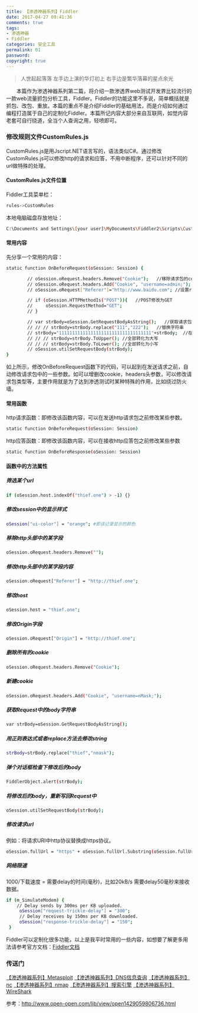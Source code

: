 ```yaml
---
title: 【渗透神器系列】Fiddler
date: 2017-04-27 09:41:36
comments: true
tags:
- 渗透神器
- Fiddler
categories: 安全工具
permalink: 01
password:
copyright: true
---
```

<blockquote class="blockquote-center">人世起起落落 左手边上演的华灯初上 右手边是繁华落幕的星点余光</blockquote>
　　本篇作为渗透神器系列第二篇，将介绍一款渗透界web测试开发界比较流行的一款web流量抓包分析工具，Fiddler。Fiddler的功能这里不多说，简单概括就是抓包、改包、重放。本篇的重点不是介绍Fiddler的基础用法，而是介绍如何通过编程打造属于自己的定制化Fiddler。本篇所记内容大部分来自互联网，如觉内容老套可自行绕道，全当个人查询之用，轻喷即可。
<!--more -->

### 修改规则文件CustomRules.js
CustomRules.js是用Jscript.NET语言写的，语法类似C#。通过修改CustomRules.js可以修改http的请求和应答，不用中断程序，还可以针对不同的url做特殊的处理。
#### CustomRules.js文件位置
Fiddler工具菜单栏：
```bash
rules->CustomRules 
```
本地电脑磁盘存放地址：
```bash         
C:\Documents and Settings\[your user]\MyDocuments\Fiddler2\Scripts\CustomRules.js
```
#### 常用内容
先分享一个常用的内容：
```bash
static function OnBeforeRequest(oSession: Session) {

        // oSession.oRequest.headers.Remove("Cookie");   //移除请求包的cookies
        // oSession.oRequest.headers.Add("Cookie", "username=admin;");  //新建cookies
        // oSession.oRequest["Referer"]="http://www.baidu.com"; //设置referer为baidu

        // if (oSession.HTTPMethodIs("POST")){   //POST修改为GET
        //     oSession.RequestMethod="GET";
        // }   

        // var strBody=oSession.GetRequestBodyAsString();   //获取请求包中的body内容，修改其内容。
        // // // strBody=strBody.replace("111","222");   //替换字符串
        // strBody="11111111111111111111111111111111111"+strBody;  //在发送的数据包前面加上垃圾数据
        // // // strBody=strBody.ToUpper(); //全部转化为大写
        // // // strBody=strBody.ToLower(); //全部转化为小写
        // oSession.utilSetRequestBody(strBody);
}

```
如上所示，修改OnBeforeRequest函数下的代码，可以起到在发送请求之前，自动修改请求包中的一些参数。如可以增删改cookie，headers头参数，可以修改请求包类型等，主要作用就是为了达到渗透测试时某种特殊的作用，比如绕过防火墙。

#### 常用函数
http请求函数：即修改该函数内容，可以在发送http请求包之前修改某些参数。
```bash
static function OnBeforeRequest(oSession: Session)
```
http应答函数：即修改该函数内容，可以在接收http应答包之前修改某些参数
```bash
static function OnBeforeResponse(oSession: Session)
```
#### 函数中的方法属性
##### 筛选某个url
```bash
if (oSession.host.indexOf("thief.one") > -1) {}
```
##### 修改session中的显示样式
```bash
oSession["ui-color"] = "orange"; #即该记录显示的颜色
```
##### 移除http头部中的某字段
```bash
oSession.oRequest.headers.Remove("");
```
##### 修改http头部中的某字段内容
```bash
oSession.oRequest["Referer"] = "http://thief.one";
```
##### 修改host
```bash
oSession.host = "thief.one";
```
##### 修改Origin字段
```bash
oSession.oRequest["Origin"] = "http://thief.one";
```
##### 删除所有的cookie
```bash
oSession.oRequest.headers.Remove("Cookie");
```
##### 新建cookie
```bash
oSession.oRequest.headers.Add("Cookie", "username=nMask;");
```
##### 获取Request中的body字符串
```bash
var strBody=oSession.GetRequestBodyAsString();
```
##### 用正则表达式或者replace方法去修改string
```bash
strBody=strBody.replace("thief","nmask");
```
##### 弹个对话框检查下修改后的body
```bash             
FiddlerObject.alert(strBody);
```
##### 将修改后的body，重新写回Request中
```bash
oSession.utilSetRequestBody(strBody);
```
##### 修改请求url
例如：将请求URI中http协议替换成https协议。
```bash
oSession.fullUrl = "https" + oSession.fullUrl.Substring(oSession.fullUrl.IndexOf(':'));
```
##### 网络限速
1000/下载速度 = 需要delay的时间(毫秒)，比如20kB/s 需要delay50毫秒来接收数据。
```bash
if (m_SimulateModem) {
    // Delay sends by 300ms per KB uploaded.
     oSession["request-trickle-delay"] = "300";
     // Delay receives by 150ms per KB downloaded.
     oSession["response-trickle-delay"] = "150";
 }
```
Fiddler可以定制化很多功能，以上是我平时常用的一些内容，如想要了解更多用法请参考官方文档：[Fiddler文档](http://docs.telerik.com/fiddler/Configure-Fiddler/Tasks/ConfigureFiddler)

### 传送门
[【渗透神器系列】Metasploit](http://thief.one/2017/08/01/1/)
[【渗透神器系列】DNS信息查询](http://thief.one/2017/07/12/1/)
[【渗透神器系列】nc](http://thief.one/2017/04/10/1/)
[【渗透神器系列】nmap](http://thief.one/2017/05/02/1/)
[【渗透神器系列】搜索引擎](http://thief.one/2017/05/19/1)
[【渗透神器系列】WireShark](http://thief.one/2017/02/09/WireShark%E8%BF%87%E6%BB%A4%E8%A7%84%E5%88%99/)

参考：http://www.open-open.com/lib/view/open1429059806736.html
